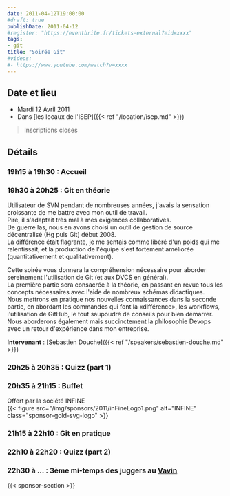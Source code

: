 ```yaml
---
date: 2011-04-12T19:00:00
#draft: true
publishDate: 2011-04-12
#register: "https://eventbrite.fr/tickets-external?eid=xxxx"
tags:
- git
title: "Soirée Git"
#videos:
#- https://www.youtube.com/watch?v=xxxx
---
```


## Date et lieu

* Mardi 12 Avril 2011
* Dans [les locaux de l'ISEP]({{< ref "/location/isep.md" >}})

> Inscriptions closes

## Détails

### 19h15 à 19h30 : Accueil

### 19h30 à 20h25 : Git en théorie

Utilisateur de SVN pendant de nombreuses années, j'avais la sensation croissante de me battre avec mon outil de travail.  
Pire, il s'adaptait très mal à mes exigences collaboratives.  
De guerre las, nous en avons choisi un outil de gestion de source décentralisé (Hg puis Git) début 2008.  
La différence était flagrante, je me sentais comme libéré d'un poids qui me ralentissait, et la production de l'équipe s'est fortement améliorée (quantitativement et qualitativement).

Cette soirée vous donnera la compréhension nécessaire pour aborder sereinement l'utilisation de Git (et aux DVCS en général).  
La première partie sera consacrée à la théorie, en passant en revue tous les concepts nécessaires avec l'aide de nombreux schémas didactiques.  
Nous mettrons en pratique nos nouvelles connaissances dans la seconde partie, en abordant les commandes qui font la «différence», les workflows, l'utilisation de GitHub, le tout saupoudré de conseils pour bien démarrer.  
Nous aborderons également mais succinctement la philosophie Devops avec un retour d'expérience dans mon entreprise.

**Intervenant** : [Sebastien Douche]({{< ref "/speakers/sebastien-douche.md" >}})

### 20h25 à 20h35 : Quizz (part 1)

### 20h35 à 21h15 : Buffet

Offert par la société INFINE  
{{< figure src="/img/sponsors/2011/inFineLogo1.png" alt="INFINE" class="sponsor-gold-svg-logo" >}}

### 21h15 à 22h10 : Git en pratique

### 22h10 à 22h20 : Quizz (part 2)

### 22h30 à ... : 3ème mi-temps des juggers au [Vavin](https://www.google.com/maps/dir//48.84398,2.330533/@48.8439685,2.2603067,12z)

{{< sponsor-section >}}
